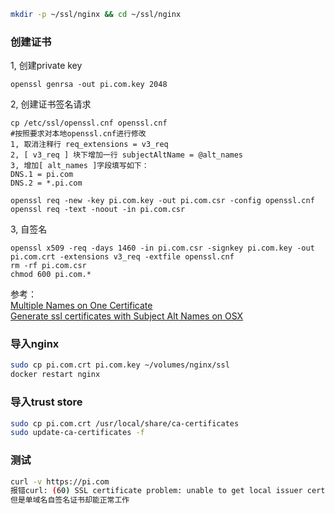 ```sh
mkdir -p ~/ssl/nginx && cd ~/ssl/nginx
```

### 创建证书
1, 创建private key
```
openssl genrsa -out pi.com.key 2048
```

2, 创建证书签名请求
```
cp /etc/ssl/openssl.cnf openssl.cnf
#按照要求对本地openssl.cnf进行修改
1, 取消注释行 req_extensions = v3_req
2, [ v3_req ] 块下增加一行 subjectAltName = @alt_names
3, 增加[ alt_names ]字段填写如下：
DNS.1 = pi.com
DNS.2 = *.pi.com

openssl req -new -key pi.com.key -out pi.com.csr -config openssl.cnf
openssl req -text -noout -in pi.com.csr
```

3, 自签名
```
openssl x509 -req -days 1460 -in pi.com.csr -signkey pi.com.key -out pi.com.crt -extensions v3_req -extfile openssl.cnf
rm -rf pi.com.csr
chmod 600 pi.com.*
```

参考：  
[Multiple Names on One Certificate](http://apetec.com/support/generatesan-csr.htm)  
[Generate ssl certificates with Subject Alt Names on OSX](https://gist.github.com/croxton/ebfb5f3ac143cd86542788f972434c96)  

### 导入nginx
```sh
sudo cp pi.com.crt pi.com.key ~/volumes/nginx/ssl
docker restart nginx
```

### 导入trust store
```sh
sudo cp pi.com.crt /usr/local/share/ca-certificates
sudo update-ca-certificates -f
```

### 测试
```sh
curl -v https://pi.com
报错curl: (60) SSL certificate problem: unable to get local issuer certificate
但是单域名自签名证书却能正常工作
```